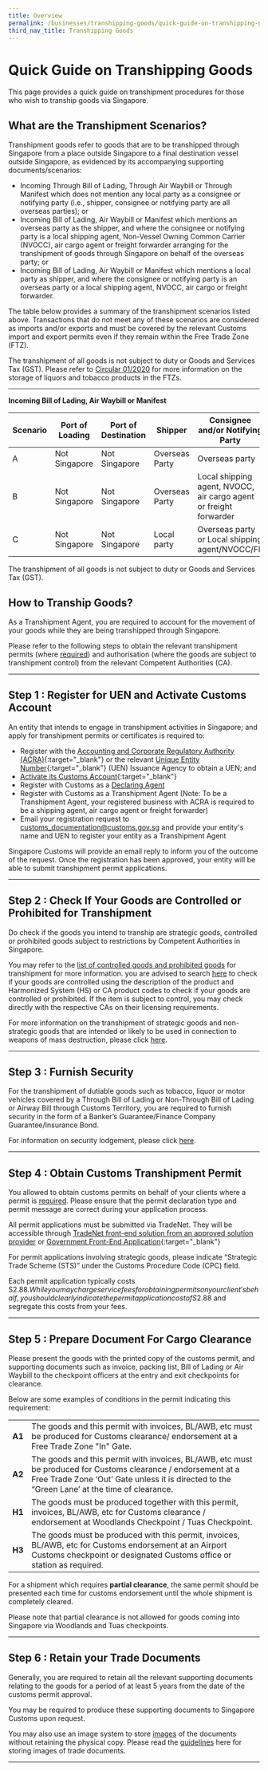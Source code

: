 ```yaml
---
title: Overview
permalink: /businesses/transhipping-goods/quick-guide-on-transhipping-goods
third_nav_title: Transhipping Goods
---
```


# Quick Guide on Transhipping Goods

This page provides a quick guide on transhipment procedures for those who wish to tranship goods via Singapore.

## What are the Transhipment Scenarios?

Transhipment goods refer to goods that are to be transhipped through Singapore from a place outside Singapore to a final destination vessel outside Singapore, as evidenced by its accompanying supporting documents/scenarios:

-   Incoming Through Bill of Lading, Through Air Waybill or Through Manifest which does not mention any local party as a consignee or notifying party (i.e., shipper, consignee or notifying party are all overseas parties); or
-   Incoming Bill of Lading, Air Waybill or Manifest which mentions an overseas party as the shipper, and where the consignee or notifying party is a local shipping agent, Non-Vessel Owning Common Carrier (NVOCC), air cargo agent or freight forwarder arranging for the transhipment of goods through Singapore on behalf of the overseas party; or
-   Incoming Bill of Lading, Air Waybill or Manifest which mentions a local party as shipper, and where the consignee or notifying party is an overseas party or a local shipping agent, NVOCC, air cargo or freight forwarder.

The table below provides a summary of the transhipment scenarios listed above. Transactions that do not meet any of these scenarios are considered as imports and/or exports and must be covered by the relevant Customs import and export permits even if they remain within the Free Trade Zone (FTZ).

The transhipment of all goods is not subject to duty or Goods and Services Tax (GST). Please refer to  [Circular 01/2020](/news-and-media/circulars/circular012020ver1.pdf)  for more information on the storage of liquors and tobacco products in the FTZs.

***

**Incoming Bill of Lading, Air Waybill or Manifest**

| Scenario  | Port of Loading | Port of Destination | Shipper | Consignee and/or Notifying Party |
|--|--|--|--|--|
| A | Not Singapore | Not Singapore | Overseas Party | Overseas party |
| B | Not Singapore | Not Singapore | Overseas Party | Local shipping agent, NVOCC, air cargo agent or freight forwarder |
| C | Not Singapore | Not Singapore | Local party | Overseas party or Local shipping agent/NVOCC/FF |

The transhipment of all goods is not subject to duty or Goods and Services Tax (GST).

## How to Tranship Goods?

As a Transhipment Agent, you are required to account for the movement of your goods while they are being transhipped through Singapore.

Please refer to the following steps to obtain the relevant transhipment permits (where  [required](/businesses/transhipping-goods/transhipment-procedures/types-of-transhipment-permits)) and authorisation (where the goods are subject to transhipment control) from the relevant Competent Authorities (CA).

***

## Step 1 : Register for UEN and Activate Customs Account
An entity that intends to engage in transhipment activities in Singapore; and apply for transhipment permits or certificates is required to:

-   Register with the  [Accounting and Corporate Regulatory Authority (ACRA)](http://www.acra.gov.sg/){:target="_blank"} or the relevant  [Unique Entity Number](http://www.uen.gov.sg/){:target="_blank"} (UEN) Issuance Agency to obtain a UEN; and
-   [Activate its Customs Account](https://www.tradenet.gov.sg/TN41EFORM/tds/sp/splogin.do?action=init_acct){:target="_blank"}
-   Register with Customs as a  [Declaring Agent](/businesses/new-traders-and-registration-services/registration-services/apply-update-renew-terminate-declaring-agent-account-and-declarant)
-   Register with Customs as a Transhipment Agent (Note: To be a Transhipment Agent, your registered business with ACRA is required to be a shipping agent, air cargo agent or freight forwarder)
-   Email your registration request to customs_documentation@customs.gov.sg and provide your entity's name and UEN to register your entity as a Transhipment Agent

Singapore Customs will provide an email reply to inform you of the outcome of the request. Once the registration has been approved, your entity will be able to submit transhipment permit applications.

***

## Step 2 : Check If Your Goods are Controlled or Prohibited for Transhipment

Do check if the goods you intend to tranship are strategic goods, controlled or prohibited goods subject to restrictions by Competent Authorities in Singapore.
    
   You may refer to the  [list of controlled goods and prohibited goods](/businesses/transhipping-goods/controlled-and-prohibited-goods-for-transhipment) for transhipment for more information. you are advised to search  [here](https://www.tradenet.gov.sg/tradenet/portlets/search/searchHSCA/searchInitHSCA.do) to check if your goods are controlled using the description of the product and Harmonized System (HS) or CA product codes to check if your goods are controlled or prohibited. If the item is subject to control, you may check directly with the respective CAs on their licensing requirements.
    
   For more information on the transhipment of strategic goods and non-strategic goods that are intended or likely to be used in connection to weapons of mass destruction, please click [here](/businesses/strategic-goods-control/overview).

***

## Step 3 : Furnish Security 

For the transhipment of dutiable goods such as tobacco, liquor or motor vehicles covered by a Through Bill of Lading or Non-Through Bill of Lading or Airway Bill through Customs Territory, you are required to furnish security in the form of a Banker’s Guarantee/Finance Company Guarantee/Insurance Bond.

For information on security lodgement, please click  [here](/businesses/new-traders-and-registration-services/registration-services/security-lodgement).

***

## Step 4 : Obtain Customs Transhipment Permit

You allowed to obtain customs permits on behalf of your clients where a permit is  [required](/businesses/transhipping-goods/transhipment-procedures/types-of-transhipment-permits). Please ensure that the permit declaration type and permit message are correct during your application process.

All permit applications must be submitted via TradeNet. They will be accessible through [TradeNet front-end solution from an approved solution provider](/businesses/national-single-window/overview/TradeNet-Solution-Providers) or [Government Front-End Application](https://www.tradenet.gov.sg/tradenet/login.portal){:target="_blank"}

For permit applications involving strategic goods, please indicate “Strategic Trade Scheme (STS)” under the Customs Procedure Code (CPC) field.

Each permit application typically costs S$2.88. While you may charge service fees for obtaining permits on your client's behalf, you should clearly indicate the permit application cost of S$2.88 and segregate this costs from your fees.

***

## Step 5 : Prepare Document For Cargo Clearance 

Please present the goods with the printed copy of the customs permit, and supporting documents such as invoice, packing list, Bill of Lading or Air Waybill to the checkpoint officers at the entry and exit checkpoints for clearance.

Below are some examples of conditions in the permit indicating this requirement:

|  |  |
|--|--|
| **A1** | The goods and this permit with invoices, BL/AWB, etc must be produced for Customs clearance/ endorsement at a Free Trade Zone "In" Gate. |
| **A2** | The goods and this permit with invoices, BL/AWB, etc must be produced for Customs clearance / endorsement at a Free Trade Zone ‘Out’ Gate unless it is directed to the “Green Lane’ at the time of clearance. |
| **H1** | The goods must be produced together with this permit, invoices, BL/AWB, etc for Customs clearance / endorsement at Woodlands Checkpoint / Tuas Checkpoint. |
| **H3** | The goods must be produced with this permit, invoices, BL/AWB, etc for Customs endorsement at an Airport Customs checkpoint or designated Customs office or station as required. |

For a shipment which requires  **partial clearance**, the same permit should be presented each time for customs endorsement until the whole shipment is completely cleared.

Please note that partial clearance is not allowed for goods coming into Singapore via Woodlands and Tuas checkpoints.

***

## Step 6 : Retain your Trade Documents 

Generally, you are required to retain all the relevant supporting documents relating to the goods for a period of at least 5 years from the date of the customs permit approval.

You may be required to produce these supporting documents to Singapore Customs upon request.

You may also use an image system to store [images](/files/businesses/Customs-guide-on-keeping-and-maintaining-records-in-image-system.pdf) of the documents without retaining the physical copy. Please read the  [guidelines](/news-and-media/notices/46_Notice_05_2015_Ver1.pdf) here for storing images of trade documents.

***


